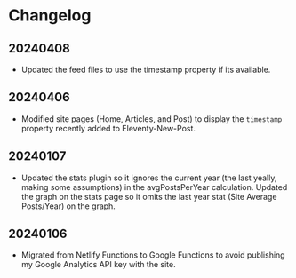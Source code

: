 # Changelog

## 20240408

+ Updated the feed files to use the timestamp property if its available.

## 20240406

+ Modified site pages (Home, Articles, and Post) to display the `timestamp` property recently added to Eleventy-New-Post.

## 20240107

+ Updated the stats plugin so it ignores the current year (the last yeally, making some assumptions) in the avgPostsPerYear calculation. Updated the graph on the stats page so it omits the last year stat (Site Average Posts/Year) on the graph. 

## 20240106

+ Migrated from Netlify Functions to Google Functions to avoid publishing my Google Analytics API key with the site.
